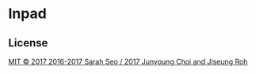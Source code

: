 # Inpad

## License

[MIT © 2017 2016-2017 Sarah Seo / 2017 Junyoung Choi and Jiseung Roh](./LICENSE.md)
